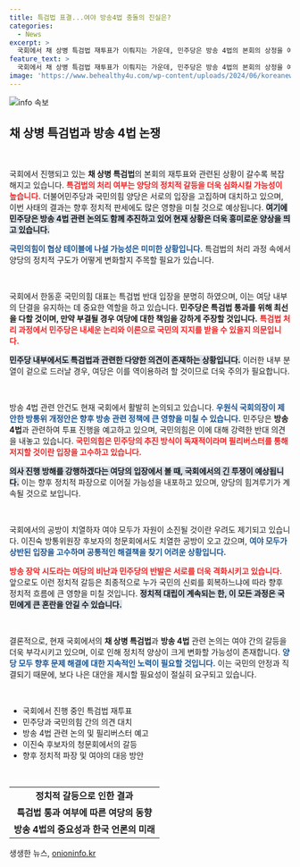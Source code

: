 ```yaml
---
title: 특검법 표결...여야 방송4법 충돌의 진실은?
categories:
  - News
excerpt: >
  국회에서 채 상병 특검법 재투표가 이뤄지는 가운데, 민주당은 방송 4법의 본회의 상정을 예고했습니다. 국민의힘은 필리버스터로 응수할 계획이어서, 여야 간 뜨거운 논쟁이 예상됩니다. 이 법안들의 운명의 향방에 관심이 쏠리고 있습니다.
feature_text: >
  국회에서 채 상병 특검법 재투표가 이뤄지는 가운데, 민주당은 방송 4법의 본회의 상정을 예고했습니다. 국민의힘은 필리버스터로 응수할 계획이어서, 여야 간 뜨거운 논쟁이 예상됩니다. 이 법안들의 운명의 향방에 관심이 쏠리고 있습니다.
image: 'https://www.behealthy4u.com/wp-content/uploads/2024/06/koreanews.jpg'
---
```


<p><img src="https://www.behealthy4u.com/wp-content/uploads/2024/06/koreanews.jpg" alt="info 속보" /></p>

<h2 data-ke-size="size26">채 상병 특검법과 방송 4법 논쟁</h2>

<p data-ke-size="size16">&nbsp;</p>

<p>국회에서 진행되고 있는 <b>채 상병 특검법</b>의 본회의 재투표와 관련된 상황이 갈수록 복잡해지고 있습니다. <b><span style="color: #ee2323;">특검법의 처리 여부는 양당의 정치적 갈등을 더욱 심화시킬 가능성이 높습니다.</span></b> 더불어민주당과 국민의힘 양당은 서로의 입장을 고집하며 대치하고 있으며, 이번 사태의 결과는 향후 정치적 판세에도 많은 영향을 미칠 것으로 예상됩니다. <b><span style="background-color: #21538527;">여기에 민주당은 방송 4법 관련 논의도 함께 추진하고 있어 현재 상황은 더욱 흥미로운 양상을 띄고 있습니다.</span></b></p>

<p><b><span style="color: #1a5490;">국민의힘이 협상 테이블에 나설 가능성은 미미한 상황입니다.</span></b> 특검법의 처리 과정 속에서 양당의 정치적 구도가 어떻게 변화할지 주목할 필요가 있습니다. </p>

<p data-ke-size="size16">&nbsp;</p>

<p>국회에서 한동훈 국민의힘 대표는 특검법 반대 입장을 분명히 하였으며, 이는 여당 내부의 단결을 유지하는 데 중요한 역할을 하고 있습니다. <b>민주당은 특검법 통과를 위해 최선을 다할 것이며, 만약 부결될 경우 여당에 대한 책임을 강하게 주장할 것입니다.</b> <b><span style="color: #ee2323;">특검법 처리 과정에서 민주당은 내세운 논리와 이론으로 국민의 지지를 받을 수 있을지 의문입니다.</span></b></p>

<p><b><span style="background-color: #21538527;">민주당 내부에서도 특검법과 관련한 다양한 의견이 존재하는 상황입니다.</span></b> 이러한 내부 분열이 겉으로 드러날 경우, 여당은 이를 역이용하려 할 것이므로 더욱 주의가 필요합니다. </p>

<p data-ke-size="size16">&nbsp;</p>

<p>방송 4법 관련 안건도 현재 국회에서 활발히 논의되고 있습니다. <b><span style="color: #1a5490;">우원식 국회의장이 제안한 방통위 개정안은 향후 방송 관련 정책에 큰 영향을 미칠 수 있습니다.</span></b> 민주당은 <b>방송 4법</b>과 관련하여 투표 진행을 예고하고 있으며, 국민의힘은 이에 대해 강력한 반대 의견을 내놓고 있습니다. <b><span style="color: #ee2323;">국민의힘은 민주당의 추진 방식이 독재적이라며 필리버스터를 통해 저지할 것이란 입장을 고수하고 있습니다.</span></b></p>

<p><b><span style="background-color: #21538527;">의사 진행 방해를 강행하겠다는 여당의 입장에서 볼 때, 국회에서의 긴 투쟁이 예상됩니다.</span></b> 이는 향후 정치적 파장으로 이어질 가능성을 내포하고 있으며, 양당의 힘겨루기가 계속될 것으로 보입니다. </p>

<p data-ke-size="size16">&nbsp;</p>

<p>국회에서의 공방이 치열하자 여야 모두가 자원이 소진될 것이란 우려도 제기되고 있습니다. 이진숙 방통위원장 후보자의 청문회에서도 치열한 공방이 오고 갔으며, <b><span style="color: #1a5490;">여야 모두가 상반된 입장을 고수하며 공통적인 해결책을 찾기 어려운 상황입니다.</span></b></p>

<p><b><span style="color: #ee2323;">방송 장악 시도라는 여당의 비난과 민주당의 반발은 서로를 더욱 격화시키고 있습니다.</span></b> 앞으로도 이런 정치적 갈등은 최종적으로 누가 국민의 신뢰를 회복하느냐에 따라 향후 정치적 흐름에 큰 영향을 미칠 것입니다. <b><span style="background-color: #21538527;">정치적 대립이 계속되는 한, 이 모든 과정은 국민에게 큰 혼란을 안길 수 있습니다.</span></b></p>

<p data-ke-size="size16">&nbsp;</p>

<p>결론적으로, 현재 국회에서의 <b>채 상병 특검법</b>과 <b>방송 4법</b> 관련 논의는 여야 간의 갈등을 더욱 부각시키고 있으며, 이로 인해 정치적 양상이 크게 변화할 가능성이 존재합니다. <b><span style="color: #1a5490;">양당 모두 향후 문제 해결에 대한 지속적인 노력이 필요할 것입니다.</span></b> 이는 국민의 안정과 직결되기 때문에, 보다 나은 대안을 제시할 필요성이 절실히 요구되고 있습니다.</p>

<p data-ke-size="size16">&nbsp;</p>

<ul>
    <li>국회에서 진행 중인 특검법 재투표</li>
    <li>민주당과 국민의힘 간의 의견 대치</li>
    <li>방송 4법 관련 논의 및 필리버스터 예고</li>
    <li>이진숙 후보자의 청문회에서의 갈등</li>
    <li>향후 정치적 파장 및 여야의 대응 방안</li>
</ul>

<p data-ke-size="size16">&nbsp;</p>

<table style="width:100%">
    <tr>
        <td style="text-align: center; height: 17px;"><b>정치적 갈등으로 인한 결과</b></td>
    </tr>
    <tr>
        <td style="text-align: center; height: 17px;"><b>특검법 통과 여부에 따른 여당의 동향</b></td>
    </tr>
    <tr>
        <td style="text-align: center; height: 17px;"><b>방송 4법의 중요성과 한국 언론의 미래</b></td>
    </tr>
</table>
생생한 뉴스, <a href="https://onioninfo.kr" rel="dofollow">onioninfo.kr</a>


